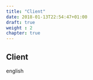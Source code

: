 ```yaml
---
title: "Client"
date: 2018-01-13T22:54:47+01:00
draft: true
weight : 2
chapter: true
---
```

## Client
english
